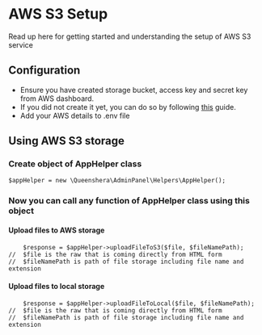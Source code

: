 # AWS S3 Setup
Read up here for getting started and understanding the setup of AWS S3 service

## Configuration
- Ensure you have created storage bucket, access key and secret key from AWS dashboard.
- If you did not create it yet, you can do so by following [this](https://msg91.com/help/MSG91/step-by-step-process-to-configure-sms) guide.
- Add your AWS details to .env file

## Using AWS S3 storage
### Create object of AppHelper class
```
$appHelper = new \Queenshera\AdminPanel\Helpers\AppHelper();
```
### Now you can call any function of AppHelper class using this object 

#### Upload files to AWS storage
```
    $response = $appHelper->uploadFileToS3($file, $fileNamePath);
//  $file is the raw that is coming directly from HTML form
//  $fileNamePath is path of file storage including file name and extension
```

#### Upload files to local storage
```
    $response = $appHelper->uploadFileToLocal($file, $fileNamePath);
//  $file is the raw that is coming directly from HTML form
//  $fileNamePath is path of file storage including file name and extension
```
